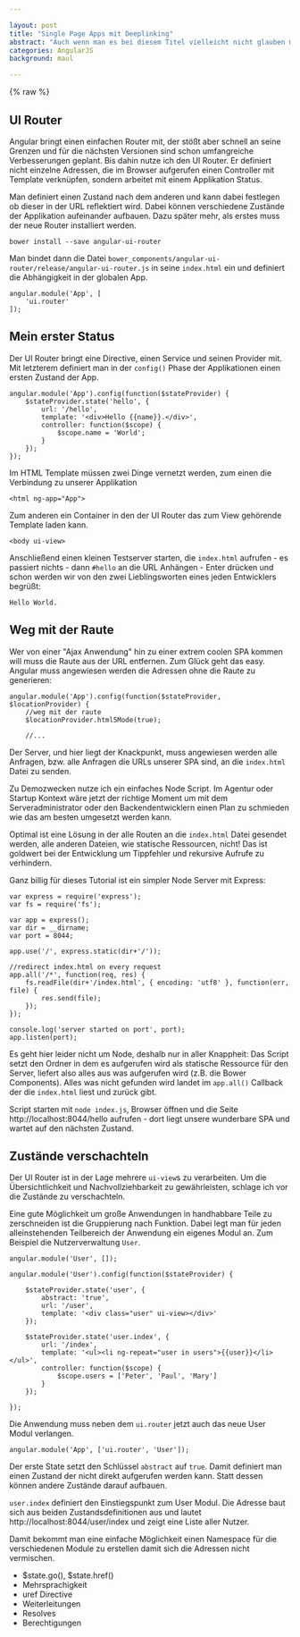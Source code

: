 ```yaml
---

layout: post
title: "Single Page Apps mit Deeplinking"
abstract: "Auch wenn man es bei diesem Titel vielleicht nicht glauben mag, mir gehen diese ganzen Anglizismen auf die Nerven. Aber für diesen Titel ist mir nichts besseres eingefallen. Es geht darum Single Page Applikationen zu bauen, die ihren Zustand über die Browser URL aufrufbar machen. Unverzichtbar wenn man die Vor- und Zurücktasten des Nutzers unterstützten will. Die Marketingabteilung freut sich und die Redakteure kriegen ihre Links mit Sprachkürzel. Friede, Freude, Eierkuchen - nach der Lektüre diesen Artikels."
categories: AngularJS
background: maul

---
```

{% raw %}


## UI Router

Angular bringt einen einfachen Router mit, der stößt aber schnell an seine Grenzen und für die nächsten Versionen sind schon umfangreiche Verbesserungen geplant. Bis dahin nutze ich den UI Router. Er definiert nicht einzelne Adressen, die im Browser aufgerufen einen Controller mit Template verknüpfen, sondern arbeitet mit einem Applikation Status.

Man definiert einen Zustand nach dem anderen und kann dabei festlegen ob dieser in der URL reflektiert wird. Dabei können verschiedene Zustände der Applikation aufeinander aufbauen. Dazu später mehr, als erstes muss der neue Router installiert werden.

	bower install --save angular-ui-router

Man bindet dann die Datei `bower_components/angular-ui-router/release/angular-ui-router.js` in seine `index.html` ein und definiert die Abhängigkeit in der globalen App.

	angular.module('App', [
		'ui.router'
	]);


## Mein erster Status

Der UI Router bringt eine Directive, einen Service und seinen Provider mit. Mit letzterem definiert man in der `config()` Phase der Applikationen einen ersten Zustand der App.

	angular.module('App').config(function($stateProvider) {
		$stateProvider.state('hello', {
			url: '/hello',
			template: '<div>Hello {{name}}.</div>',
			controller: function($scope) {
				$scope.name = 'World';
			}
		});
	});

Im HTML Template müssen zwei Dinge vernetzt werden, zum einen die Verbindung zu unserer Applikation

	<html ng-app="App">

Zum anderen ein Container in den der UI Router das zum View gehörende Template laden kann.

	<body ui-view>

Anschließend einen kleinen Testserver starten, die `index.html` aufrufen - es passiert nichts - dann `#hello` an die URL Anhängen - Enter drücken und schon werden wir von den zwei Lieblingsworten eines jeden Entwicklers begrüßt:

	Hello World.


## Weg mit der Raute

Wer von einer "Ajax Anwendung" hin zu einer extrem coolen SPA kommen will muss die Raute aus der URL entfernen. Zum Glück geht das easy. Angular muss angewiesen werden die Adressen ohne die Raute zu generieren:

	angular.module('App').config(function($stateProvider, $locationProvider) {
		//weg mit der raute
		$locationProvider.html5Mode(true);

		//...

Der Server, und hier liegt der Knackpunkt, muss angewiesen werden alle Anfragen, bzw. alle Anfragen die URLs unserer SPA sind, an die `index.html` Datei zu senden.

Zu Demozwecken nutze ich ein einfaches Node Script. Im Agentur oder Startup Kontext wäre jetzt der richtige Moment um mit dem Serveradministrator oder den Backendentwicklern einen Plan zu schmieden wie das am besten umgesetzt werden kann.

Optimal ist eine Lösung in der alle Routen an die `index.html` Datei gesendet werden, alle anderen Dateien, wie statische Ressourcen, nicht! Das ist goldwert bei der Entwicklung um Tippfehler und rekursive Aufrufe zu verhindern.

Ganz billig für dieses Tutorial ist ein simpler Node Server mit Express:

	var express = require('express');
	var fs = require('fs');

	var app = express();
	var dir = __dirname;
	var port = 8044;

	app.use('/', express.static(dir+'/'));

	//redirect index.html on every request
	app.all('/*', function(req, res) {
		fs.readFile(dir+'/index.html', { encoding: 'utf8' }, function(err, file) {
			res.send(file);
		});
	});

	console.log('server started on port', port);
	app.listen(port);

Es geht hier leider nicht um Node, deshalb nur in aller Knappheit: Das Script setzt den Ordner in dem es aufgerufen wird als statische Ressource für den Server, liefert also alles aus was aufgerufen wird (z.B. die Bower Components). Alles was nicht gefunden wird landet im `app.all()` Callback der die `index.html` liest und zurück gibt.

Script starten mit `node index.js`, Browser öffnen und die Seite http://localhost:8044/hello aufrufen - dort liegt unsere wunderbare SPA und wartet auf den nächsten Zustand.


## Zustände verschachteln

Der UI Router ist in der Lage mehrere `ui-view`s zu verarbeiten. Um die Übersichtlichkeit und Nachvollziehbarkeit zu gewährleisten, schlage ich vor die Zustände zu verschachteln.

Eine gute Möglichkeit um große Anwendungen in handhabbare Teile zu zerschneiden ist die Gruppierung nach Funktion.
Dabei legt man für jeden alleinstehenden Teilbereich der Anwendung ein eigenes Modul an. Zum Beispiel die Nutzerverwaltung `User`.

	angular.module('User', []);

	angular.module('User').config(function($stateProvider) {

		$stateProvider.state('user', {
			abstract: 'true',
			url: '/user',
			template: '<div class="user" ui-view></div>'
		});

		$stateProvider.state('user.index', {
			url: '/index',
			template: '<ul><li ng-repeat="user in users">{{user}}</li></ul>',
			controller: function($scope) {
				$scope.users = ['Peter', 'Paul', 'Mary']
			}
		});

	});

Die Anwendung muss neben dem `ui.router` jetzt auch das neue User Modul verlangen.

	angular.module('App', ['ui.router', 'User']);

Der erste State setzt den Schlüssel `abstract` auf `true`. Damit definiert man einen Zustand der nicht direkt aufgerufen werden kann. Statt dessen können andere Zustände darauf aufbauen.

`user.index` definiert den Einstiegspunkt zum User Modul. Die Adresse baut sich aus beiden Zustandsdefinitionen aus und lautet http://localhost:8044/user/index und zeigt eine Liste aller Nutzer.

Damit bekommt man eine einfache Möglichkeit einen Namespace für die verschiedenen Module zu erstellen damit sich die Adressen nicht vermischen.





	



- $state.go(), $state.href()
- Mehrsprachigkeit
- uref Directive
- Weiterleitungen
- Resolves
- Berechtigungen